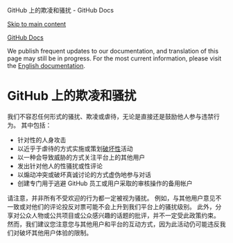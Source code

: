 GitHub 上的欺凌和骚扰 - GitHub Docs

[Skip to main content](#main-content)

[](/zh)[GitHub Docs](/zh)

We publish frequent updates to our documentation, and translation of this page may still be in progress. For the most current information, please visit the [English documentation](/en).

GitHub 上的欺凌和骚扰
==========

我们不容忍任何形式的骚扰、欺凌或虐待，无论是直接还是鼓励他人参与违禁行为。 其中包括：

* 针对性的人身攻击
* 以近乎于虐待的方式实施或策划[破坏性](/zh/github/site-policy/github-disrupting-the-experience-of-other-users)活动
* 以一种会导致威胁的方式关注平台上的其他用户
* 发出针对他人的性骚扰或性评论
* 以煽动冲突或破坏真诚讨论的方式虚伪地参与对话
* 创建专门用于逃避 GitHub 员工或用户采取的审核操作的备用帐户

请注意，并非所有不受欢迎的行为都一定被视为骚扰。 例如，与其他用户意见不一致或对他们的评论投反对票可能不会上升到我们平台上的骚扰级别。 此外，分享对公众人物或公共项目或公众感兴趣的话题的批评，并不一定受此政策约束。 然而，我们建议您注意您与其他用户和平台的互动方式，因为此活动仍可能违反我们对破坏其他用户体验的限制。
